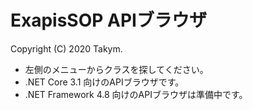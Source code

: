 # ExapisSOP APIブラウザ
Copyright (C) 2020 Takym.

 - 左側のメニューからクラスを探してください。
 - .NET Core 3.1 向けのAPIブラウザです。
 - .NET Framework 4.8 向けのAPIブラウザは準備中です。
